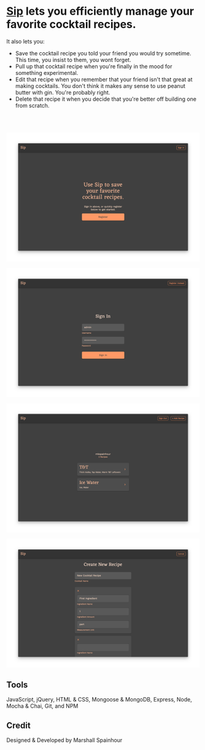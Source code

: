 # [Sip]() lets you efficiently manage your favorite cocktail recipes.
It also lets you:
- Save the cocktail recipe you told your friend you would try sometime. This time, you insist to them, you wont forget.
- Pull up that cocktail recipe when you're finally in the mood for something experimental.
- Edit that recipe when you remember that your friend isn't that great at making cocktails. You don't think it makes any sense to use peanut butter with gin. You're probably right.
- Delete that recipe it when you decide that you're better off building one from scratch.

<br>
<br>

<p align="center">
   <img src="readme resources/landing.png">
</p>
<p align="center">
   <img src="readme resources/signIn.png">
</p>
<p align="center">
   <img src="readme resources/userHome.png">
</p>
<p align="center">
   <img src="readme resources/recipeEdit.png">
</p>

<!-- TODO: ## API Documentation -->

## Tools
JavaScript, jQuery, HTML & CSS, Mongoose & MongoDB, Express, Node, Mocha & Chai, Git, and NPM

## Credit
Designed & Developed by Marshall Spainhour
